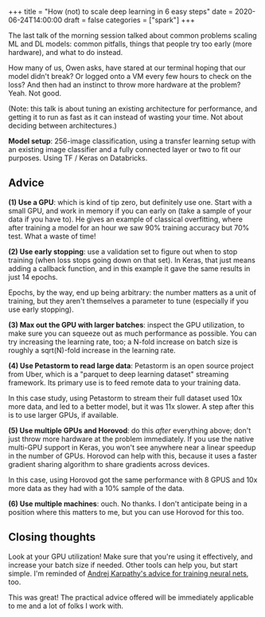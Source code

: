 +++
title = "How (not) to scale deep learning in 6 easy steps"
date = 2020-06-24T14:00:00
draft = false
categories = ["spark"]
+++

The last talk of the morning session talked about common problems scaling ML and DL models: common pitfalls, things that people try too early (more hardware), and what to do instead.

<!--more-->

How many of us, Owen asks, have stared at our terminal hoping that our model didn't break? Or logged onto a VM every few hours to check on the loss? And then had an instinct to throw more hardware at the problem? Yeah. Not good.

(Note: this talk is about tuning an existing architecture for performance, and getting it to run as fast as it can instead of wasting your time. Not about deciding between architectures.)

**Model setup**: 256-image classification, using a transfer learning setup with an existing image classifier and a fully connected layer or two to fit our purposes. Using TF / Keras on Databricks.

## Advice
**(1) Use a GPU**: which is kind of tip zero, but definitely use one. Start with a small GPU, and work in memory if you can early on (take a sample of your data if you have to). He gives an example of classical overfitting, where after training a model for an hour we saw 90% training accuracy but 70% test. What a waste of time!

**(2) Use early stopping**: use a validation set to figure out when to stop training (when loss stops going down on that set). In Keras, that just means adding a callback function, and in this example it gave the same results in just 14 epochs.

Epochs, by the way, end up being arbitrary: the number matters as a unit of training, but they aren't themselves a parameter to tune (especially if you use early stopping).

**(3) Max out the GPU with larger batches**: inspect the GPU utilization, to make sure you can squeeze out as much performance as possible. You can try increasing the learning rate, too; a N-fold increase on batch size is roughly a sqrt(N)-fold increase in the learning rate. 

**(4) Use Petastorm to read large data**: Petastorm is an open source project from Uber, which is a "parquet to deep learning dataset" streaming framework. Its primary use is to feed remote data to your training data.

In this case study, using Petastorm to stream their full dataset used 10x more data, and led to a better model, but it was 11x slower. A step after this is to use larger GPUs, if available.

**(5) Use multiple GPUs and Horovod**: do this *after* everything above; don't just throw more hardware at the problem immediately. If you use the native multi-GPU support in Keras, you won't see anywhere near a linear speedup in the number of GPUs. Horovod can help with this, because it uses a faster gradient sharing algorithm to share gradients across devices.

In this case, using Horovod got the same performance with 8 GPUS and 10x more data as they had with a 10% sample of the data.

**(6) Use multiple machines**: ouch. No thanks. I don't anticipate being in a position where this matters to me, but you can use Horovod for this too.


## Closing thoughts
Look at your GPU utilization! Make sure that you're using it effectively, and increase your batch size if needed. Other tools can help you, but start simple. I'm reminded of [Andrej Karpathy's advice for training neural nets](http://karpathy.github.io/2019/04/25/recipe/), too.

This was great! The practical advice offered will be immediately applicable to me and a lot of folks I work with. 

